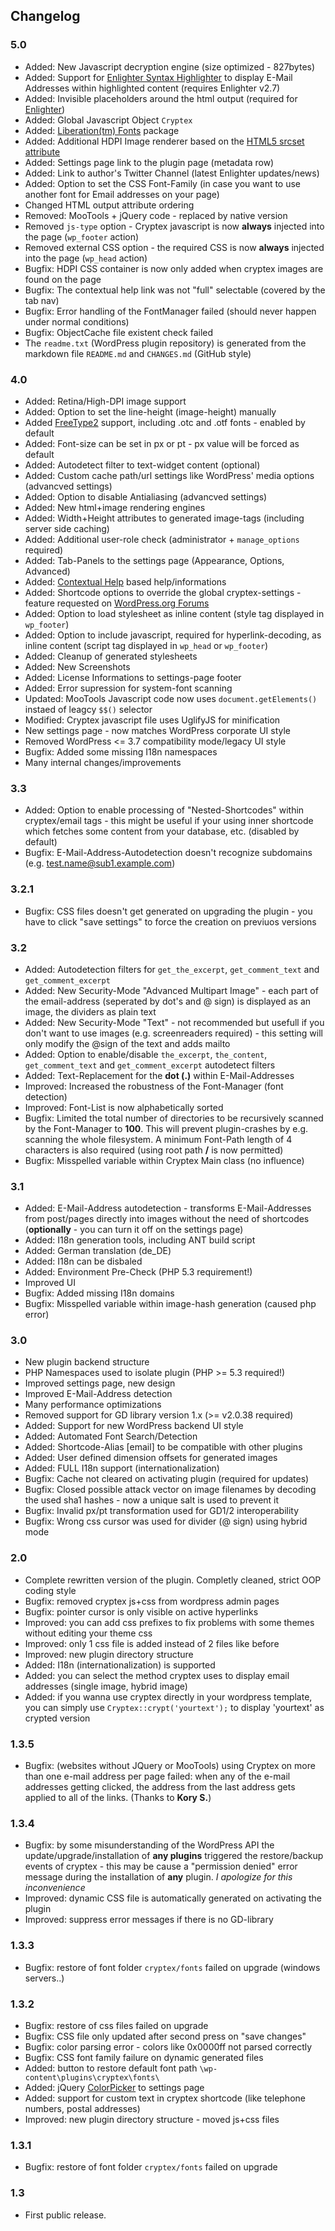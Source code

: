 ## Changelog ##

### 5.0 ###
* Added: New Javascript decryption engine (size optimized - 827bytes)
* Added: Support for [Enlighter Syntax Highlighter](https://wordpress.org/plugins/enlighter/) to display E-Mail Addresses within highlighted content (requires Enlighter v2.7)
* Added: Invisible placeholders around the html output (required for [Enlighter](https://wordpress.org/plugins/enlighter/))
* Added: Global Javascript Object `Cryptex`
* Added: [Liberation(tm) Fonts](https://fedorahosted.org/liberation-fonts/) package
* Added: Additional HDPI Image renderer based on the [HTML5 srcset attribute](https://developer.mozilla.org/en-US/docs/Web/HTML/Element/img)
* Added: Settings page link to the plugin page (metadata row)
* Added: Link to author's Twitter Channel (latest Enlighter updates/news)
* Added: Option to set the CSS Font-Family (in case you want to use another font for Email addresses on your page)
* Changed HTML output attribute ordering
* Removed: MooTools + jQuery code - replaced by native version
* Removed `js-type` option - Cryptex javascript is now **always** injected into the page (`wp_footer` action)
* Removed external CSS option - the required CSS is now **always** injected into the page (`wp_head` action)
* Bugfix: HDPI CSS container is now only added when cryptex images are found on the page
* Bugfix: The contextual help link was not "full" selectable (covered by the tab nav)
* Bugfix: Error handling of the FontManager failed (should never happen under normal conditions)
* Bugfix: ObjectCache file existent check failed
* The `readme.txt` (WordPress plugin repository) is generated from the markdown file `README.md` and `CHANGES.md` (GitHub style)

### 4.0 ###
* Added: Retina/High-DPI image support
* Added: Option to set the line-height (image-height) manually
* Added [FreeType2](http://en.wikipedia.org/wiki/FreeType) support, including .otc and .otf fonts - enabled by default
* Added: Font-size can be set in px or pt - px value will be forced as default
* Added: Autodetect filter to text-widget content (optional)
* Added: Custom cache path/url settings like WordPress' media options (advancved settings)
* Added: Option to disable Antialiasing (advancved settings)
* Added: New html+image rendering engines
* Added: Width+Height attributes to generated image-tags (including server side caching)
* Added: Additional user-role check (administrator + `manage_options` required)
* Added: Tab-Panels to the settings page (Appearance, Options, Advanced)
* Added: [Contextual Help](http://codex.wordpress.org/Adding_Contextual_Help_to_Administration_Menus) based help/informations
* Added: Shortcode options to override the global cryptex-settings - feature requested on [WordPress.org Forums](https://wordpress.org/support/topic/local-font-styles-instead-of-global-choice)
* Added: Option to load stylesheet as inline content (style tag displayed in `wp_footer`)
* Added: Option to include javascript, required for hyperlink-decoding, as inline content (script tag displayed in `wp_head` or `wp_footer`)
* Added: Cleanup of generated stylesheets
* Added: New Screenshots
* Added: License Informations to settings-page footer
* Added: Error supression for system-font scanning
* Updated: MooTools Javascript code now uses `document.getElements()` instaed of leagcy `$$()` selector
* Modified: Cryptex javascript file uses UglifyJS for minification
* New settings page - now matches WordPress corporate UI style
* Removed WordPress <= 3.7 compatibility mode/legacy UI style
* Bugfix: Added some missing I18n namespaces
* Many internal changes/improvements

### 3.3 ###
* Added: Option to enable processing of "Nested-Shortcodes" within cryptex/email tags - this might be useful if your using inner shortcode which fetches some content from your database, etc. (disabled by default) 
* Bugfix: E-Mail-Address-Autodetection doesn't recognize subdomains (e.g. test.name@sub1.example.com)

### 3.2.1 ###
* Bugfix: CSS files doesn't get generated on upgrading the plugin - you have to click "save settings" to force the creation on previuos versions 

### 3.2 ###
* Added: Autodetection filters for `get_the_excerpt`, `get_comment_text` and `get_comment_excerpt`
* Added: New Security-Mode "Advanced Multipart Image" - each part of the email-address (seperated by dot's and @ sign) is displayed as an image, the dividers as plain text
* Added: New Security-Mode "Text" - not recommended but usefull if you don't want to use images (e.g. screenreaders required) - this setting will only modify the @sign of the text and adds mailto
* Added: Option to enable/disable `the_excerpt`, `the_content`, `get_comment_text` and `get_comment_excerpt` autodetect filters
* Added: Text-Replacement for the **dot (.)** within E-Mail-Addresses
* Improved: Increased the robustness of the Font-Manager (font detection)
* Improved: Font-List is now alphabetically sorted
* Bugfix: Limited the total number of directories to be recursively scanned by the Font-Manager to **100**. This will prevent plugin-crashes by e.g. scanning the whole filesystem. A minimum Font-Path length of 4 characters is also required (using root path **/** is now permitted)
* Bugfix: Misspelled variable within Cryptex Main class (no influence)

### 3.1 ###
* Added: E-Mail-Address autodetection - transforms E-Mail-Addresses from post/pages directly into images without the need of shortcodes (**optionally** - you can turn it off on the settings page)
* Added: I18n generation tools, including ANT build script
* Added: German translation (de_DE)
* Added: I18n can be disbaled
* Added: Environment Pre-Check (PHP 5.3 requirement!)
* Improved UI
* Bugfix: Added missing I18n domains
* Bugfix: Misspelled variable within image-hash generation (caused php error)

### 3.0 ###
* New plugin backend structure
* PHP Namespaces used to isolate plugin (PHP >= 5.3 required!)
* Improved settings page, new design
* Improved E-Mail-Address detection
* Many performance optimizations
* Removed support for GD library version 1.x (>= v2.0.38 required)
* Added: Support for new WordPress backend UI style
* Added: Automated Font Search/Detection
* Added: Shortcode-Alias [email] to be compatible with other plugins
* Added: User defined dimension offsets for generated images
* Added: FULL I18n support (internationalization)
* Bugfix: Cache not cleared on activating plugin (required for updates)
* Bugfix: Closed possible attack vector on image filenames by decoding the used sha1 hashes - now a unique salt is used to prevent it
* Bugfix: Invalid px/pt transformation used for GD1/2 interoperability
* Bugfix: Wrong css cursor was used for divider (@ sign) using hybrid mode

### 2.0 ###
* Complete rewritten version of the plugin. Completly cleaned, strict OOP coding style
* Bugfix: removed cryptex js+css from wordpress admin pages
* Bugfix: pointer cursor is only visible on active hyperlinks
* Improved: you can add css prefixes to fix problems with some themes without editing your theme css
* Improved: only 1 css file is added instead of 2 files like before 
* Improved: new plugin directory structure
* Added: I18n (internationalization) is supported
* Added: you can select the method cryptex uses to display email addresses (single image, hybrid image)
* Added: if you wanna use cryptex directly in your wordpress template, you can simply use `Cryptex::crypt('yourtext');` to display 'yourtext' as crypted version

### 1.3.5 ###
* Bugfix: (websites without JQuery or MooTools) using Cryptex on more than one e-mail address per page failed: when any of the e-mail addresses getting clicked, the address from the last address gets applied to all of the links. (Thanks to **Kory S.**)

### 1.3.4 ###
* Bugfix: by some misunderstanding of the WordPress API the update/upgrade/installation of **any plugins** triggered the restore/backup events of cryptex - this may be cause a "permission denied" error message during the installation of **any** plugin. *I apologize for this inconvenience*
* Improved: dynamic CSS file is automatically generated on activating the plugin
* Improved: suppress error messages if there is no GD-library

### 1.3.3 ###
* Bugfix: restore of font folder `cryptex/fonts` failed on upgrade (windows servers..)

### 1.3.2 ###
* Bugfix: restore of css files failed on upgrade
* Bugfix: CSS file only updated after second press on "save changes"
* Bugfix: color parsing error - colors like 0x0000ff not parsed correctly
* Bugfix: CSS font family failure on dynamic generated files
* Added: button to restore default font path `\wp-content\plugins\cryptex\fonts\`
* Added: jQuery [ColorPicker](http://www.eyecon.ro/colorpicker/) to settings page
* Added: support for custom text in cryptex shortcode (like telephone numbers, postal addresses)
* Improved: new plugin directory structure - moved js+css files

### 1.3.1 ###
* Bugfix: restore of font folder `cryptex/fonts` failed on upgrade

### 1.3 ###
* First public release.